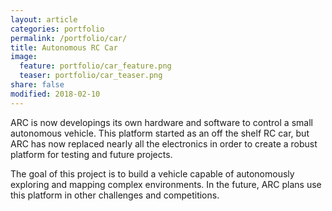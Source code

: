 ```yaml
---
layout: article
categories: portfolio
permalink: /portfolio/car/
title: Autonomous RC Car
image:
  feature: portfolio/car_feature.png
  teaser: portfolio/car_teaser.png
share: false
modified: 2018-02-10
---
```

ARC is now developings its own hardware and software to control a small autonomous vehicle. This platform started as an off the shelf RC car, but ARC has now replaced nearly all the electronics in order to create a robust platform for testing and future projects.

The goal of this project is to build a vehicle capable of autonomously exploring and mapping complex environments. In the future, ARC plans use this platform in other challenges and competitions.